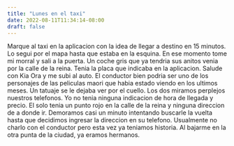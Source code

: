 ```yaml
---
title: "Lunes en el taxi"
date: 2022-08-11T11:34:14-08:00
draft: false
---
```


Marque al taxi en la aplicacion con la idea de llegar a destino en 15 minutos. Lo segui por el mapa hasta que estaba en la esquina. En ese momento tome mi morral y sali a la puerta. Un coche gris que ya tendria sus anitos venia por la calle de la reina. Tenia la placa que indicaba en la aplicacion. Salude con Kia Ora y  me subi al auto. El conductor bien podria ser uno de los personajes de las peliculas maori que habia estado viendo en los ultimos meses. Un tatuaje se le dejaba ver por el cuello. Los dos miramos perplejos nuestros telefonos. Yo no tenia ninguna indicacion de hora de llegada y precio. El solo tenia un punto rojo en la calle de la reina y ninguna direccion de a donde ir. Demoramos casi un minuto intentando buscarle la vuelta hasta que decidimos ingresar la direccion en su telefono.
Usualmente no charlo con el conductor pero esta vez ya teniamos historia. Al bajarme en la otra punta de la ciudad, ya eramos hermanos.
